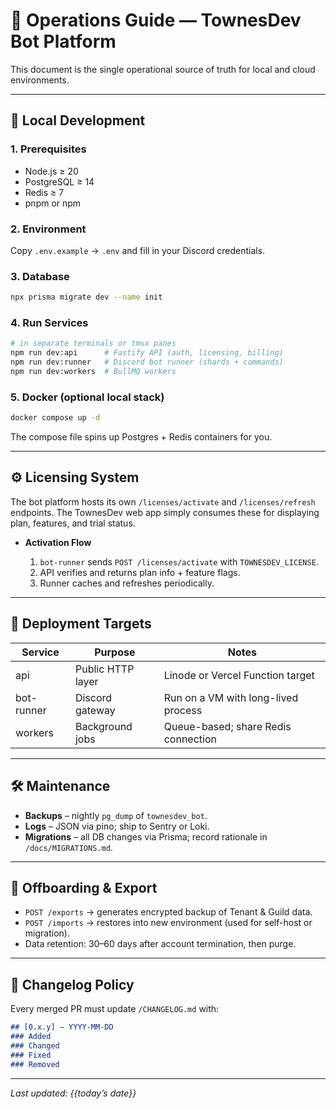# 🧭 Operations Guide — TownesDev Bot Platform

This document is the single operational source of truth for local and cloud environments.

---

## 🚀 Local Development

### 1. Prerequisites
- Node.js ≥ 20
- PostgreSQL ≥ 14
- Redis ≥ 7
- pnpm or npm

### 2. Environment
Copy `.env.example` → `.env` and fill in your Discord credentials.

### 3. Database
```bash
npx prisma migrate dev --name init
````

### 4. Run Services

```bash
# in separate terminals or tmux panes
npm run dev:api      # Fastify API (auth, licensing, billing)
npm run dev:runner   # Discord bot runner (shards + commands)
npm run dev:workers  # BullMQ workers
```

### 5. Docker (optional local stack)

```bash
docker compose up -d
```

The compose file spins up Postgres + Redis containers for you.

---

## ⚙️ Licensing System

The bot platform hosts its own `/licenses/activate` and `/licenses/refresh` endpoints.
The TownesDev web app simply consumes these for displaying plan, features, and trial status.

* **Activation Flow**

  1. `bot-runner` sends `POST /licenses/activate` with `TOWNESDEV_LICENSE`.
  2. API verifies and returns plan info + feature flags.
  3. Runner caches and refreshes periodically.

---

## 🐳 Deployment Targets

| Service    | Purpose           | Notes                               |
| ---------- | ----------------- | ----------------------------------- |
| api        | Public HTTP layer | Linode or Vercel Function target    |
| bot-runner | Discord gateway   | Run on a VM with long-lived process |
| workers    | Background jobs   | Queue-based; share Redis connection |

---

## 🛠 Maintenance

* **Backups** – nightly `pg_dump` of `townesdev_bot`.
* **Logs** – JSON via pino; ship to Sentry or Loki.
* **Migrations** – all DB changes via Prisma; record rationale in `/docs/MIGRATIONS.md`.

---

## 🧹 Offboarding & Export

* `POST /exports` → generates encrypted backup of Tenant & Guild data.
* `POST /imports` → restores into new environment (used for self-host or migration).
* Data retention: 30–60 days after account termination, then purge.

---

## 🧾 Changelog Policy

Every merged PR must update `/CHANGELOG.md` with:

```md
## [0.x.y] – YYYY-MM-DD
### Added
### Changed
### Fixed
### Removed
```

---

*Last updated:* *{{today’s date}}*
